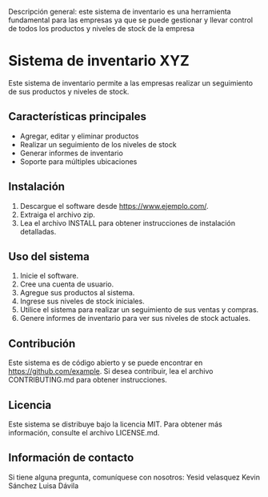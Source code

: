 Descripción general:
este sistema de inventario es una herramienta fundamental para las empresas ya que se puede gestionar y llevar control de todos los productos y niveles de stock de la empresa

# Sistema de inventario XYZ

Este sistema de inventario permite a las empresas realizar un seguimiento de sus productos y niveles de stock.

## Características principales

* Agregar, editar y eliminar productos
* Realizar un seguimiento de los niveles de stock
* Generar informes de inventario
* Soporte para múltiples ubicaciones

## Instalación

1. Descargue el software desde https://www.ejemplo.com/.
2. Extraiga el archivo zip.
3. Lea el archivo INSTALL para obtener instrucciones de instalación detalladas.

## Uso del sistema

1. Inicie el software.
2. Cree una cuenta de usuario.
3. Agregue sus productos al sistema.
4. Ingrese sus niveles de stock iniciales.
5. Utilice el sistema para realizar un seguimiento de sus ventas y compras.
6. Genere informes de inventario para ver sus niveles de stock actuales.

## Contribución

Este sistema es de código abierto y se puede encontrar en https://github.com/example. Si desea contribuir, lea el archivo CONTRIBUTING.md para obtener instrucciones.

## Licencia

Este sistema se distribuye bajo la licencia MIT. Para obtener más información, consulte el archivo LICENSE.md.

## Información de contacto

Si tiene alguna pregunta, comuníquese con nosotros:
Yesid velasquez
Kevin Sánchez 
Luisa Dávila 


